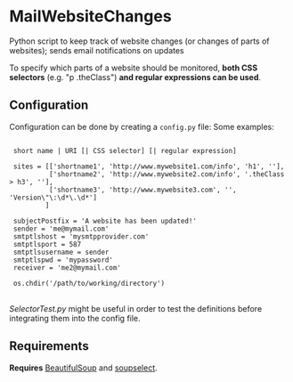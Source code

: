 # MailWebsiteChanges

Python script to keep track of website changes (or changes of parts of websites); sends email notifications on updates

To specify which parts of a website should be monitored, <b>both CSS selectors</b> (e.g. "p .theClass") <b>and regular expressions can be used</b>.

## Configuration
Configuration can be done by creating a <code>config.py</code> file:
Some examples:
<pre>
<code>
 short name | URI [| CSS selector] [| regular expression]

 sites = [['shortname1', 'http://www.mywebsite1.com/info', 'h1', ''],
          ['shortname2', 'http://www.mywebsite2.com/info', '.theClass > h3', ''],
          ['shortname3', 'http://www.mywebsite3.com', '', 'Version\"\:\d*\.\d*']
         ]

 subjectPostfix = 'A website has been updated!'
 sender = 'me@mymail.com'
 smtptlshost = 'mysmtpprovider.com'
 smtptlsport = 587
 smtptlsusername = sender
 smtptlspwd = 'mypassword'
 receiver = 'me2@mymail.com'

 os.chdir('/path/to/working/directory')
</code>
</pre>

<em>SelectorTest.py</em> might be useful in order to test the definitions before integrating them into the config file.

## Requirements
<b>Requires</b> <a href="http://www.crummy.com/software/BeautifulSoup/">BeautifulSoup</a> and <a href="http://code.google.com/p/soupselect/">soupselect</a>.

